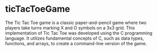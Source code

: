 # ticTacToeGame
The Tic Tac Toe game is a classic paper-and-pencil game where two players take turns marking X and O symbols on a 3x3 grid. This implementation of Tic Tac Toe was developed using the C programming language. It utilizes fundamental concepts of C, such as data types, functions, and arrays, to create a command-line version of the game.
